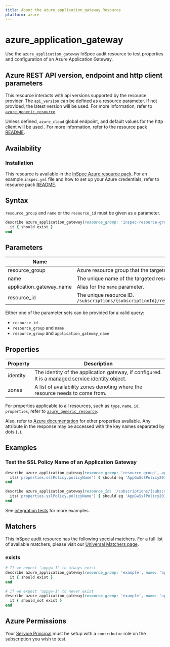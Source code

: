 ```yaml
---
title: About the azure_application_gateway Resource
platform: azure
---
```


# azure_application_gateway

Use the `azure_application_gateway` InSpec audit resource to test properties and configuration of an Azure Application Gateway.

## Azure REST API version, endpoint and http client parameters

This resource interacts with api versions supported by the resource provider.
The `api_version` can be defined as a resource parameter.
If not provided, the latest version will be used.
For more information, refer to [`azure_generic_resource`](azure_generic_resource.md).

Unless defined, `azure_cloud` global endpoint, and default values for the http client will be used .
For more information, refer to the resource pack [README](../../README.md). 

## Availability

### Installation

This resource is available in the [InSpec Azure resource pack](https://github.com/inspec/inspec-azure). 
For an example `inspec.yml` file and how to set up your Azure credentials, refer to resource pack [README](../../README.md#Service-Principal).

## Syntax

`resource_group` and `name` or the `resource_id` must be given as a parameter.
```ruby
describe azure_application_gateway(resource_group: 'inspec-resource-group-9', name: 'example_lb') do
  it { should exist }
end
```
## Parameters

| Name                           | Description                                                                       |
|--------------------------------|-----------------------------------------------------------------------------------|
| resource_group                 | Azure resource group that the targeted resource resides in. `MyResourceGroup`     |
| name                           | The unique name of the targeted resource. `gatewayName`                           |
| application_gateway_name       | Alias for the `name` parameter.                                                   |
| resource_id                    | The unique resource ID. `/subscriptions/{subscriptionId}/resourceGroups/{resourceGroup}/providers/Microsoft.Network/applicationGateways/{gatewayName}` |

Either one of the parameter sets can be provided for a valid query:
- `resource_id`
- `resource_group` and `name`
- `resource_group` and `application_gateway_name`

## Properties

| Property          | Description |
|-------------------|-------------|
| identity          | The identity of the application gateway, if configured. It is a [managed service identity object](https://docs.microsoft.com/en-us/rest/api/application-gateway/applicationgateways/get#managedserviceidentity). |
| zones             | A list of availability zones denoting where the resource needs to come from. |

For properties applicable to all resources, such as `type`, `name`, `id`, `properties`, refer to [`azure_generic_resource`](azure_generic_resource.md#properties).

Also, refer to [Azure documentation](https://docs.microsoft.com/en-us/rest/api/application-gateway/applicationgateways/get#applicationgateway) for other properties available. 
Any attribute in the response may be accessed with the key names separated by dots (`.`).

## Examples

### Test the SSL Policy Name of an Application Gateway
```ruby
describe azure_application_gateway(resource_group: 'resource_group', application_gateway_name: 'application_gateway_name') do
  its('properties.sslPolicy.policyName') { should eq 'AppGwSslPolicy20170401S' }
end
```
```ruby
describe azure_application_gateway(resource_id: '/subscriptions/{subscriptionId}/resourceGroups/{resourceGroup}/providers/Microsoft.Network/applicationGateways/{gatewayName}') do
  its('properties.sslPolicy.policyName') { should eq 'AppGwSslPolicy20170401S' }
end
```

See [integration tests](../../test/integration/verify/controls/azurerm_application_gateway.rb) for more examples.

## Matchers

This InSpec audit resource has the following special matchers. For a full list of available matchers, please visit our [Universal Matchers page](https://docs.chef.io/inspec/matchers/).

### exists
```ruby
# If we expect 'appgw-1' to always exist
describe azure_application_gateway(resource_group: 'example', name: 'appgw-1') do
  it { should exist }
end

# If we expect 'appgw-1' to never exist
describe azure_application_gateway(resource_group: 'example', name: 'appgw-1') do
  it { should_not exist }
end
```
## Azure Permissions

Your [Service Principal](https://docs.microsoft.com/en-us/azure/azure-resource-manager/resource-group-create-service-principal-portal) must be setup with a `contributor` role on the subscription you wish to test.

